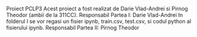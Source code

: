 Proiect PCLP3
Acest proiect a fost realizat de Darie Vlad-Andrei si Pirnog Theodor (ambii de la 311CC).
Responsabil Partea I: Darie Vlad-Andrei
In folderul I se vor regasi un fisier ipynb, train.csv, test.csv, si codul python al fisierului ipynb.
Responsabil Partea II: Pirnog Theodor
